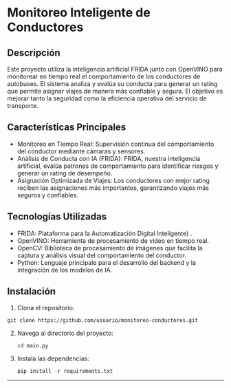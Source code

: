 # Monitoreo Inteligente de Conductores 

## Descripción

Este proyecto utiliza la inteligencia artificial FRIDA junto con OpenVINO para monitorear en tiempo real el comportamiento de los conductores de autobuses. El sistema analiza y evalúa su conducta para generar un rating que permite asignar viajes de manera más confiable y segura. El objetivo es mejorar tanto la seguridad como la eficiencia operativa del servicio de transporte.

## Características Principales

- Monitoreo en Tiempo Real: Supervisión continua del comportamiento del conductor mediante cámaras y sensores.
- Análisis de Conducta con IA (FRIDA): FRIDA, nuestra inteligencia artificial, evalúa patrones de comportamiento para identificar riesgos y generar un rating de desempeño.
- Asignación Optimizada de Viajes: Los conductores con mejor rating reciben las asignaciones más importantes, garantizando viajes más seguros y confiables.

## Tecnologías Utilizadas

- FRIDA: Plataforma para la Automatización Digital Inteligente) .
- OpenVINO: Herramienta de procesamiento de video en tiempo real.
- OpenCV: Biblioteca de procesamiento de imágenes que facilita la captura y análisis visual del comportamiento del conductor.
- Python: Lenguaje principale para el desarrollo del backend y la integración de los modelos de IA.

## Instalación

1.	Clona el repositorio:
   
   `git clone https://github.com/usuario/monitoreo-conductores.git`
   
2. Navega al directorio del proyecto:

   `cd main.py`

3.  Instala las dependencias:

    `pip install -r requirements.txt`




  
---
